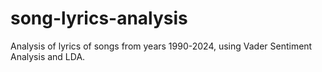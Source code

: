 # song-lyrics-analysis
Analysis of lyrics of songs from years 1990-2024, using Vader Sentiment Analysis and LDA. 
